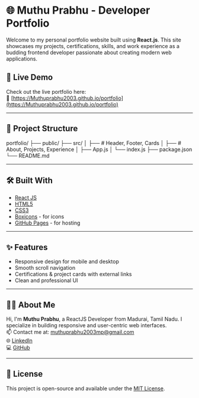 # 🌐 Muthu Prabhu - Developer Portfolio

Welcome to my personal portfolio website built using **React.js**. This site showcases my projects, certifications, skills, and work experience as a budding frontend developer passionate about creating modern web applications.

## 🚀 Live Demo

Check out the live portfolio here:  
🔗 [https://Muthuprabhu2003.github.io/portfolio](https://Muthuprabhu2003.github.io/portfolio)

---

## 📁 Project Structure

portfolio/
├── public/
├── src/
│ ├── # Header, Footer, Cards
│ ├──  # About, Projects, Experience
│ ├── App.js
│ └── index.js
├── package.json
└── README.md

---

## 🛠️ Built With

- [React JS](https://reactjs.org/)
- [HTML5](https://developer.mozilla.org/en-US/docs/Web/HTML)
- [CSS3](https://developer.mozilla.org/en-US/docs/Web/CSS)
- [Boxicons](https://boxicons.com/) - for icons
- [GitHub Pages](https://pages.github.com/) - for hosting

---

## ✨ Features

- Responsive design for mobile and desktop
- Smooth scroll navigation
- Certifications & project cards with external links
- Clean and professional UI

---

## 🧑‍💼 About Me

Hi, I'm **Muthu Prabhu**, a ReactJS Developer from Madurai, Tamil Nadu. I specialize in building responsive and user-centric web interfaces.  
📫 Contact me at: muthuprabhu2003mp@gmail.com  
🌐 [LinkedIn](https://www.linkedin.com/in/muthu-prabhu)  
💻 [GitHub](https://github.com/Muthuprabhu2003)

---

## 📜 License

This project is open-source and available under the [MIT License](LICENSE).

